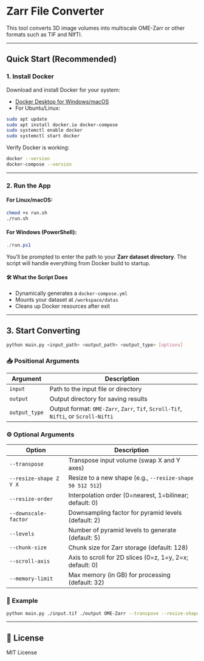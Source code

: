 # Zarr File Converter

This tool converts 3D image volumes into multiscale OME-Zarr or other formats such as TIF and NIfTI.

---

## Quick Start (Recommended)

### 1. Install Docker

Download and install Docker for your system:

- [Docker Desktop for Windows/macOS](https://www.docker.com/products/docker-desktop)
- For Ubuntu/Linux:

```bash
sudo apt update
sudo apt install docker.io docker-compose
sudo systemctl enable docker
sudo systemctl start docker
```

Verify Docker is working:

```bash
docker --version
docker-compose --version
```

---

### 2. Run the App

#### For Linux/macOS:

```bash
chmod +x run.sh
./run.sh
```

#### For Windows (PowerShell):

```powershell
./run.ps1
```

You’ll be prompted to enter the path to your **Zarr dataset directory**. The script will handle everything from Docker build to startup.

#### 🛠️ What the Script Does

- Dynamically generates a `docker-compose.yml`
- Mounts your dataset at `/workspace/datas`
- Cleans up Docker resources after exit

---

## 3. Start Converting 

```bash
python main.py <input_path> <output_path> <output_type> [options]
```

### 📥 Positional Arguments
| Argument      | Description |
|---------------|-------------|
| `input`       | Path to the input file or directory |
| `output`      | Output directory for saving results |
| `output_type` | Output format: `OME-Zarr`, `Zarr`, `Tif`, `Scroll-Tif`, `Nifti`, or `Scroll-Nifti` |

### ⚙️ Optional Arguments
| Option | Description |
|--------|-------------|
| `--transpose` | Transpose input volume (swap X and Y axes) |
| `--resize-shape Z Y X` | Resize to a new shape (e.g., `--resize-shape 50 512 512`) |
| `--resize-order` | Interpolation order (0=nearest, 1=bilinear; default: 0) |
| `--downscale-factor` | Downsampling factor for pyramid levels (default: 2) |
| `--levels` | Number of pyramid levels to generate (default: 5) |
| `--chunk-size` | Chunk size for Zarr storage (default: 128) |
| `--scroll-axis` | Axis to scroll for 2D slices (0=z, 1=y, 2=x; default: 0) |
| `--memory-limit` | Max memory (in GB) for processing (default: 32) |

### 📌 Example
```bash
python main.py ./input.tif ./output OME-Zarr --transpose --resize-shape 100 512 512 --levels 4 --chunk-size 128
```

---

## 📜 License

MIT License